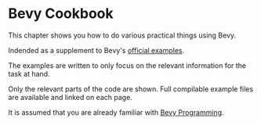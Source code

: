 # Bevy Cookbook

This chapter shows you how to do various practical things using Bevy.

Indended as a supplement to Bevy's [official examples](https://github.com/bevyengine/bevy/tree/latest/examples#examples).

The examples are written to only focus on the relevant information for the task at hand.

Only the relevant parts of the code are shown. Full compilable example files are
available and linked on each page.

It is assumed that you are already familiar with [Bevy Programming](../programming/_index.md).
